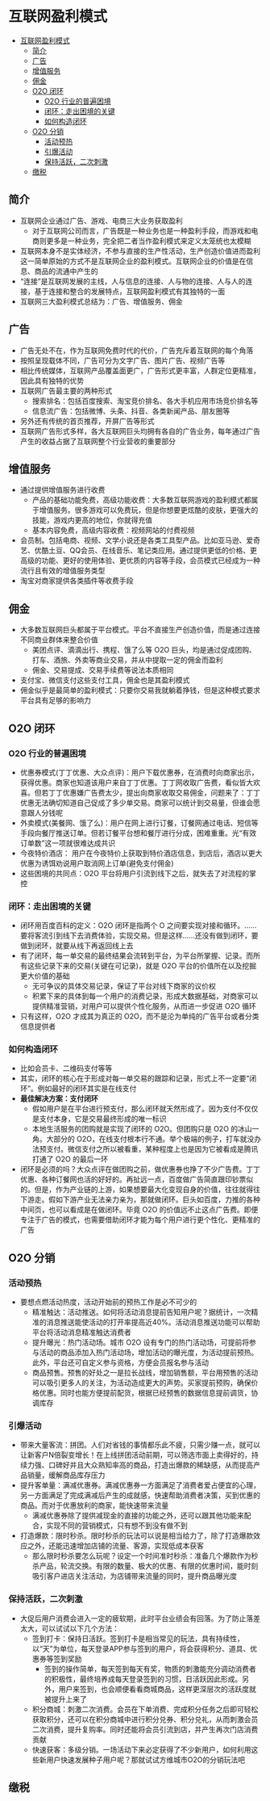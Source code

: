 # 互联网盈利模式

- [互联网盈利模式](#%E4%BA%92%E8%81%94%E7%BD%91%E7%9B%88%E5%88%A9%E6%A8%A1%E5%BC%8F)
  - [简介](#%E7%AE%80%E4%BB%8B)
  - [广告](#%E5%B9%BF%E5%91%8A)
  - [增值服务](#%E5%A2%9E%E5%80%BC%E6%9C%8D%E5%8A%A1)
  - [佣金](#%E4%BD%A3%E9%87%91)
  - [O2O 闭环](#o2o-%E9%97%AD%E7%8E%AF)
    - [O2O 行业的普遍困境](#o2o-%E8%A1%8C%E4%B8%9A%E7%9A%84%E6%99%AE%E9%81%8D%E5%9B%B0%E5%A2%83)
    - [闭环：走出困境的关键](#%E9%97%AD%E7%8E%AF%E8%B5%B0%E5%87%BA%E5%9B%B0%E5%A2%83%E7%9A%84%E5%85%B3%E9%94%AE)
    - [如何构造闭环](#%E5%A6%82%E4%BD%95%E6%9E%84%E9%80%A0%E9%97%AD%E7%8E%AF)
  - [O2O 分销](#o2o-%E5%88%86%E9%94%80)
    - [活动预热](#%E6%B4%BB%E5%8A%A8%E9%A2%84%E7%83%AD)
    - [引爆活动](#%E5%BC%95%E7%88%86%E6%B4%BB%E5%8A%A8)
    - [保持活跃，二次刺激](#%E4%BF%9D%E6%8C%81%E6%B4%BB%E8%B7%83%E4%BA%8C%E6%AC%A1%E5%88%BA%E6%BF%80)
  - [缴税](#%E7%BC%B4%E7%A8%8E)

## 简介

- 互联网企业通过广告、游戏、电商三大业务获取盈利
  - 对于互联网公司而言，广告既是一种业务也是一种盈利手段，而游戏和电商则更多是一种业务，完全把二者当作盈利模式来定义太笼统也太模糊
- 互联网本身不是实体经济，不参与直接的生产性活动，生产创造价值进而盈利这一简单原始的方式不是互联网企业的盈利模式。互联网企业的价值是在信息、商品的流通中产生的
- “连接”是互联网发展的主线，人与信息的连接、人与物的连接、人与人的连接，基于连接和整合的发展特点，互联网盈利模式有其独特的一面
- 互联网三大盈利模式总结为：广告、增值服务、佣金

## 广告

- 广告无处不在，作为互联网免费时代的代价，广告充斥着互联网的每个角落
- 按照呈现载体不同，广告可分为文字广告、图片广告、视频广告等
- 相比传统媒体，互联网产品覆盖面更广，广告形式更丰富，人群定位更精准，因此具有独特的优势
- 互联网广告最主要的两种形式
  - 搜索排名：包括百度搜索、淘宝竞价排名、各大手机应用市场竞价排名等
  - 信息流广告：包括微博、头条、抖音、各类新闻产品、朋友圈等
- 另外还有传统的首页推荐，开屏广告等形式
- 互联网广告形式多样，各大互联网巨头均拥有各自的广告业务，每年通过广告产生的收益占据了互联网整个行业营收的重要部分

## 增值服务

- 通过提供增值服务进行收费
  - 产品的基础功能免费，高级功能收费：大多数互联网游戏的盈利模式都属于增值服务。很多游戏可以免费玩，但是你想要更炫酷的皮肤，更强大的技能，游戏内更高的地位，你就得充值
  - 基本内容免费，高级内容收费：视频网站的付费视频
- 会员制。包括电商、视频、文学小说还是各类工具型产品。比如亚马逊、爱奇艺、优酷土豆、QQ会员、在线音乐、笔记类应用。通过提供更低的价格、更高级的功能、更好的使用体验、更优质的内容等手段，会员模式已经成为一种流行且有效的增值服务类型
- 淘宝对商家提供各类插件等收费手段

## 佣金

- 大多数互联网巨头都属于平台模式。平台不直接生产创造价值，而是通过连接不同商业群体来整合价值
  - 美团点评、滴滴出行、携程、饿了么等 O2O 巨头，均是通过促成团购、打车、酒旅、外卖等商业交易，并从中提取一定的佣金而盈利
  - 佣金、交易提成、交易手续费等说法本质相同
- 支付宝、微信支付这些支付工具，佣金也是其盈利模式
- 佣金似乎是最简单的盈利模式：只要你交易我就躺着挣钱，但是这种模式要求平台具有足够的影响力

## O2O 闭环

### O2O 行业的普遍困境

- 优惠券模式(丁丁优惠、大众点评)：用户下载优惠券，在消费时向商家出示，获得优惠。商家也知道该用户来自丁丁优惠。丁丁网收取广告费，看似皆大欢喜。但若丁丁优惠嫌广告费太少，提出向商家收取交易佣金，问题来了：丁丁优惠无法确切知道自己促成了多少单交易。商家可以统计到交易量，但谁会愿意跟人分钱呢
- 外卖模式(美餐网、饿了么)：用户在网上进行订餐，订餐网通过电话、短信等手段向餐厅推送订单。但若订餐平台想和餐厅进行分成，困难重重。光“有效订单数”这一项就很难达成共识
- 今夜特价酒店： 用户在今夜特价上获取到特价酒店信息，到店后，酒店以更大优惠为诱饵劝说用户取消网上订单(避免支付佣金)
- 这些困境的共同点：O2O 平台将用户引流到线下之后，就失去了对流程的掌控

### 闭环：走出困境的关键

- 闭环用百度百科的定义：O2O 闭环是指两个 O 之间要实现对接和循环。……要将客流引到线下去消费体验，实现交易。但是这样……还没有做到闭环，要做到闭环，就要从线下再返回线上去
- 有了闭环，每一单交易的最终结果会流转到平台，为平台所掌握、记录。而所有这些记录下来的交易(关键在可记录)，就是 O2O 平台的价值所在以及挖掘更大价值的基础
  - 无可争议的具体交易记录，保证了平台对线下商家的议价权
  - 积累下来的具体到每一个用户的消费记录，形成大数据基础，对商家可以提供精准营销，对用户可以提供个性化服务，从而进一步促进 O2O 循环
- 只有这样，O2O 才成其为真正的 O2O，而不是沦为单纯的广告平台或者分类信息提供者

### 如何构造闭环

- 比如会员卡、二维码支付等等
- 其实，闭环的核心在于形成对每一单交易的跟踪和记录，形式上不一定要“闭环”。例如最好的闭环其实是在线支付
- **最佳解决方案：支付闭环**
  - 假如用户是在平台进行预支付，那么闭环就天然形成了。因为支付不仅仅是支付本身，它是交易最终形成的唯一标识
  - 本地生活服务的团购就是实现了闭环的 O2O。但团购只是 O2O 的冰山一角。大部分的 O2O，在线支付根本行不通。举个极端的例子，打车就没办法预支付。微信支付之所以被看重，某种程度上也是因为它被看成是腾讯打通了 O2O 的最后一环
- 闭环是必须的吗？大众点评在做团购之前，做优惠券也挣了不少广告费。丁丁优惠、各种订餐网也活的好好的。再扯远一点，百度做广告简直跟印钞票似的。但是，作为产业链的上游，如果想要最大化变现自身的价值，往往就得往下游走。假如下游产业无法亲力亲为，那就做闭环。巨头如百度，力推的各种中间页，也可以看成是在做闭环。毕竟 O2O 的价值远不止这点广告费。即便专注于广告的模式，也需要借助闭环才能为每个用户进行更个性化、更精准的广告

## O2O 分销

### 活动预热

- 要想点燃活动热度，活动开始前的预热工作是必不可少的
  - 精准触达：活动推送。如何将活动消息提前告知用户呢？据统计，一次精准的消息推送能使活动的打开率提高近40%。活动消息推送功能可以帮助平台将活动消息精准触达消费者
  - 提升曝光：热门活动场。城市 O2O 设有专门的热门活动场，可提前将参与活动的商品添加入热门活动场，增加活动的曝光度，为活动提前预热。此外，平台还可自定义参与资格，方便会员报名参与活动
  - 商品预售。预售的好处之一是拉长战线，增加销售额，平台用预售的活动可以吸引更多人的关注，为活动造成更大的声势。买家提前预购，确保价格优惠。同时也能方便提前配货，根据已经预售的数据信息提前调货，协调库存

### 引爆活动

- 带来大量客流：拼团。人们对省钱的事情都乐此不疲，只需少赚一点，就可以让新客户N倍裂变增长！在上线拼团活动前期，可以筛选市面上卖得好的，持续力强、口碑好并且大众熟知率高的商品，打造出爆款的稀缺感，从而提高产品销量，缓解商品库存压力
- 提升客单量：满减优惠券。满减优惠券一方面满足了消费者爱占便宜的心理，另一方面满足了完成满减后产生的成就感，快速帮助消费者决策，买到优惠的商品。而对于优惠放利的商家，能快速带来流量
  - 满减优惠券除了提供减现金的直接的功能之外，还可以跟其他功能来配合，实现不同的营销模式，只有想不到没有做不到
- 打造爆款：限时秒杀。限时秒杀的玩法可以说是相当给力了，除了打造爆款效应之外，还能迅速增加店铺的流量、客源，实现低成本获客
  - 那么限时秒杀要怎么玩呢？设定一个时间准时秒杀：准备几个爆款作为秒杀产品，轮流交换。有限的数量、极大的优惠、有限的优惠时间，能时刻吸引客户进店关注活动，为店铺带来流量的同时，提升商品曝光度

### 保持活跃，二次刺激

- 大促后用户消费会进入一定的疲软期，此时平台业绩会有回落。为了防止落差太大，可以试试以下几个方法：
  - 签到打卡：保持日活跃。签到打卡是相当常见的玩法，具有持续性，以“天”为单位，每天登录APP参与签到的用户，将会获得积分、道具、优惠券等签到奖励
    - 签到的操作简单，每天签到每天有奖，物质的刺激能充分调动消费者的积极性，最终培养成每天登录签到的习惯，日活跃因此形成。另外，用户来签到，也会顺便看看商城商品，这样更深层次的活跃度就被提升上来了
  - 积分商城：刺激二次消费。会员在下单消费、完成积分任务之后即可轻松获取积分，还可以在积分商城中进行积分兑券、积分兑礼，从而刺激会员二次消费，提升复购率。同时还能将会员引流到店，并产生再次门店消费贡献
  - 快速获客：多级分销。一场活动下来必定获得了不少新用户，如何利用这些新用户快速发展种子用户呢？那就试试方维城市O2O的分销玩法吧

## 缴税
